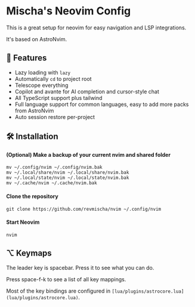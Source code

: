 # Mischa's Neovim Config

This is a great setup for neovim for easy navigation and LSP integrations.

It's based on AstroNvim.

## 🧐 Features

- Lazy loading with `lazy`
- Automatically `cd` to project root
- Telescope everything
- Copilot and avante for AI completion and cursor-style chat
- All TypeScript support plus tailwind
- Full language support for common languages, easy to add more packs from AstroNvim
- Auto session restore per-project

## 🛠️ Installation

#### (Optional) Make a backup of your current nvim and shared folder

```shell
mv ~/.config/nvim ~/.config/nvim.bak
mv ~/.local/share/nvim ~/.local/share/nvim.bak
mv ~/.local/state/nvim ~/.local/state/nvim.bak
mv ~/.cache/nvim ~/.cache/nvim.bak
```

#### Clone the repository

```shell
git clone https://github.com/revmischa/nvim ~/.config/nvim
```

#### Start Neovim

```shell
nvim
```

## ⌥ Keymaps

The leader key is spacebar. Press it to see what you can do.

Press space-f-k to see a list of all key mappings.

Most of the key bindings are configured in `[lua/plugins/astrocore.lua](lua/plugins/astrocore.lua)`.
